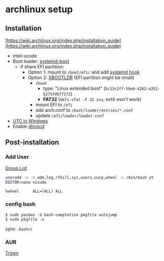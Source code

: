 # archlinux setup

## Installation

[https://wiki.archlinux.org/index.php/installation_guide](https://wiki.archlinux.org/index.php/installation_guide)


* intel-ucode
* Boot loader: [systemd-boot](https://wiki.archlinux.org/index.php/Systemd-boot)
  * if share EFI partition:
    * Option 1: mount to `/boot/efi/` and add [systemd hook](https://wiki.archlinux.org/index.php/EFI_system_partition#Using_systemd) 
    * Option 2: [XBOOTLDR](https://wiki.archlinux.org/title/Systemd-boot#Installation_using_XBOOTLDR) (EFI partition might be small)
      * `/boot`
        * type: "Linux extended boot" (`bc13c2ff-59e6-4262-a352-b275fd6f7172`)
        *  **FAT32** (`mkfs.vfat -F 32 xxx`, ext4 won't work)
      * mount EFI to `/efi`
      * add arch.conf to `/boot/loader/entries/*.conf`
      * update `/efi/loader/loader.conf`
* [UTC in Windows](https://wiki.archlinux.org/index.php/Time#Time_standard)
* Enable [dhcpcd](https://wiki.archlinux.org/index.php/Dhcpcd)

## Post-installation

### Add User
[Group List](https://wiki.archlinux.org/index.php/Users_and_groups#Group_list)

```bash
useradd -m -G adm,log,rfkill,sys,users,uucp,wheel -s /bin/bash yt
EDITOR=nano visudo
```
```
%wheel      ALL=(ALL) ALL
```

### config bash
```
$ sudo pacman -S bash-completion pkgfile autojump
$ sudo pkgfile -u
```
sync `.bashrc`

### AUR
[Trizen](https://github.com/trizen/trizen)
